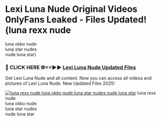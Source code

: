 # Lexi Luna Nude Original Videos 0nlyFans Leaked - Files Updated! (luna rexx nude<br>
luna okko nude<br>
luna star nudes<br>
nude luna star)

<h3>🔴 CLICK HERE 🌐==►► <a href="https://tinyurl.com/2p9ay9w9" rel="nofollow">Lexi Luna Nude Updated Files</a></h3>

Get Lexi Luna Nude and all content. Now you can access all videos and pictures of Lexi Luna Nude. New Updated Files 2025!

[![luna rexx nude<br>
luna okko nude<br>
luna star nudes<br>
nude luna star](https://i.imgur.com/KQgVmj3.gif)](https://tinyurl.com/2p9ay9w9)
luna rexx nude<br>
luna okko nude<br>
luna star nudes<br>
nude luna star